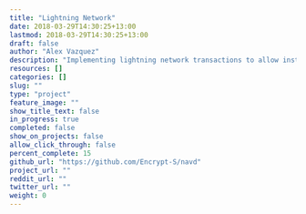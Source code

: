 ```yaml
---
title: "Lightning Network"
date: 2018-03-29T14:30:25+13:00
lastmod: 2018-03-29T14:30:25+13:00
draft: false
author: "Alex Vazquez"
description: "Implementing lightning network transactions to allow instant, cross chain, atomic swaps between NAV and other supported cryptocurrencies."
resources: []
categories: []
slug: ""
type: "project"
feature_image: ""
show_title_text: false
in_progress: true
completed: false
show_on_projects: false
allow_click_through: false
percent_complete: 15
github_url: "https://github.com/Encrypt-S/navd"
project_url: ""
reddit_url: ""
twitter_url: ""
weight: 0
---
```


